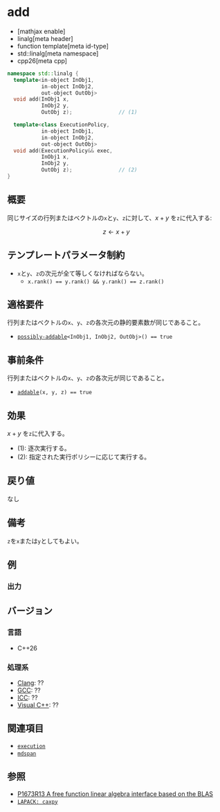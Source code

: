 # add

* [mathjax enable]
* linalg[meta header]
* function template[meta id-type]
* std::linalg[meta namespace]
* cpp26[meta cpp]


```cpp
namespace std::linalg {
  template<in-object InObj1,
           in-object InObj2,
           out-object OutObj>
  void add(InObj1 x,
           InObj2 y,
           OutObj z);               // (1)

  template<class ExecutionPolicy,
           in-object InObj1,
           in-object InObj2,
           out-object OutObj>
  void add(ExecutionPolicy&& exec,
           InObj1 x,
           InObj2 y,
           OutObj z);               // (2)
}
```


## 概要
同じサイズの行列またはベクトルの`x`と`y`、`z`に対して、$x + y$ を`z`に代入する:

$$
z \leftarrow x + y
$$


## テンプレートパラメータ制約
- `x`と`y`、`z`の次元が全て等しくなければならない。
    - `x.rank() == y.rank() && y.rank() == z.rank()`


## 適格要件
行列またはベクトルの`x`、`y`、`z`の各次元の静的要素数が同じであること。

- [`possibly-addable`](possibly-addable.md)`<InObj1, InObj2, OutObj>() == true`


## 事前条件
行列またはベクトルの`x`、`y`、`z`の各次元が同じであること。

- [`addable`](addable.md)`(x, y, z) == true`


## 効果
$x + y$ を`z`に代入する。

- (1): 逐次実行する。
- (2): 指定された実行ポリシーに応じて実行する。


## 戻り値
なし


## 備考
`z`を`x`または`y`としてもよい。


## 例


### 出力


## バージョン
### 言語
- C++26

### 処理系
- [Clang](/implementation.md#clang): ??
- [GCC](/implementation.md#gcc): ??
- [ICC](/implementation.md#icc): ??
- [Visual C++](/implementation.md#visual_cpp): ??


## 関連項目
- [`execution`](/reference/execution.md)
- [`mdspan`](/reference/mdspan.md)


## 参照
- [P1673R13 A free function linear algebra interface based on the BLAS](https://www.open-std.org/jtc1/sc22/wg21/docs/papers/2023/p1673r13.html)
- [`LAPACK: caxpy`](https://netlib.org/lapack/explore-html/d5/d4b/group__axpy_ga0b7bac1f4d42514074a48f14f5f9caa0.html#ga0b7bac1f4d42514074a48f14f5f9caa0)


